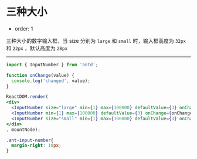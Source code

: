 # 三种大小

- order: 1

三种大小的数字输入框，当 size 分别为 `large` 和 `small` 时，输入框高度为 `32px` 和 `22px` ，默认高度为 `28px`

---

````jsx
import { InputNumber } from 'antd';

function onChange(value) {
  console.log('changed', value);
}

ReactDOM.render(
<div>
  <InputNumber size="large" min={1} max={100000} defaultValue={3} onChange={onChange} />
  <InputNumber min={1} max={100000} defaultValue={3} onChange={onChange} />
  <InputNumber size="small" min={1} max={100000} defaultValue={3} onChange={onChange} />
</div>
, mountNode);
````

````css
.ant-input-number{
  margin-right: 10px;
}
````
